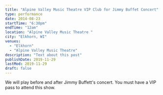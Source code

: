 ```yaml
---
title: "Alpine Valley Music Theatre VIP Club for Jimmy Buffet Concert"
type: performance
date: 2014-08-23
startTime: "6:30pm"
endTime: "12am"
location: "Alpine Valley Music Theatre "
city: "Elkhorn, WI"
venues:
  - "Elkhorn"
  - "Alpine Valley Music Theatre"
description: "Text about this post"
publishDate: 2019-11-29
lastMod: 2019-11-29
draft: false
---
```


We will play before and after Jimmy Buffett's concert. You must have a VIP pass to attend this show.
